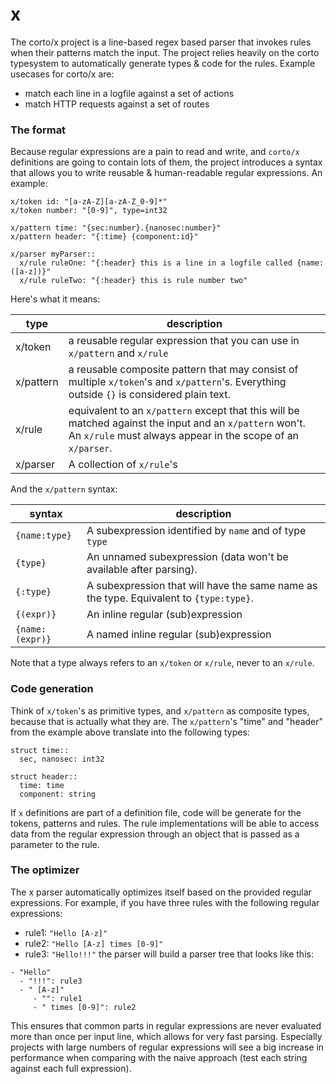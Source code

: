 # x
The corto/x project is a line-based regex based parser that invokes rules when their patterns match the input. The project relies heavily on the corto typesystem to automatically generate types & code for the rules. Example usecases for corto/x are:
- match each line in a logfile against a set of actions
- match HTTP requests against a set of routes

### The format
Because regular expressions are a pain to read and write, and `corto/x` definitions are going to contain lots of them, the project introduces a syntax that allows you to write reusable & human-readable regular expressions. An example:
```
x/token id: "[a-zA-Z][a-zA-Z_0-9]*"
x/token number: "[0-9]", type=int32

x/pattern time: "{sec:number}.{nanosec:number}"
x/pattern header: "{:time} {component:id}"

x/parser myParser::
  x/rule ruleOne: "{:header} this is a line in a logfile called {name:([a-z])}"
  x/rule ruleTwo: "{:header} this is rule number two"
```
Here's what it means:

type | description
------|------------
x/token | a reusable regular expression that you can use in `x/pattern` and `x/rule`
x/pattern | a reusable composite pattern that may consist of multiple `x/token`'s and `x/pattern`'s. Everything outside `{}` is considered plain text.
x/rule | equivalent to an `x/pattern` except that this will be matched against the input and an `x/pattern` won't. An `x/rule` must always appear in the scope of an `x/parser`.
x/parser | A collection of `x/rule`'s

And the `x/pattern` syntax:

syntax | description
-------|------------
`{name:type}` | A subexpression identified by `name` and of type `type`
`{type}` | An unnamed subexpression (data won't be available after parsing).
`{:type}` | A subexpression that will have the same name as the type. Equivalent to `{type:type}`.
`{(expr)}` | An inline regular (sub)expression
`{name:(expr)}` | A named inline regular (sub)expression

Note that a type always refers to an `x/token` or `x/rule`, never to an `x/rule`.

### Code generation
Think of `x/token`'s as primitive types, and `x/pattern` as composite types, because that is actually what they are. The `x/pattern`'s "time" and "header" from the example above translate into the following types:
```
struct time::
  sec, nanosec: int32
 
struct header::
  time: time
  component: string
```

If `x` definitions are part of a definition file, code will be generate for the tokens, patterns and rules. The rule implementations will be able to access data from the regular expression through an object that is passed as a parameter to the rule.

### The optimizer
The x parser automatically optimizes itself based on the provided regular expressions. For example, if you have three rules with the following regular expressions:
- rule1: `"Hello [A-z]"`
- rule2: `"Hello [A-z] times [0-9]"`
- rule3: `"Hello!!!"`
the parser will build a parser tree that looks like this:
```
- "Hello"
  - "!!!": rule3
  - " [A-z]"
     - "": rule1
     - " times [0-9]": rule2
```
This ensures that common parts in regular expressions are never evaluated more than once per input line, which allows for very fast parsing. Especially projects with large numbers of regular expressions will see a big increase in performance when comparing with the naive approach (test each string against each full expression).


